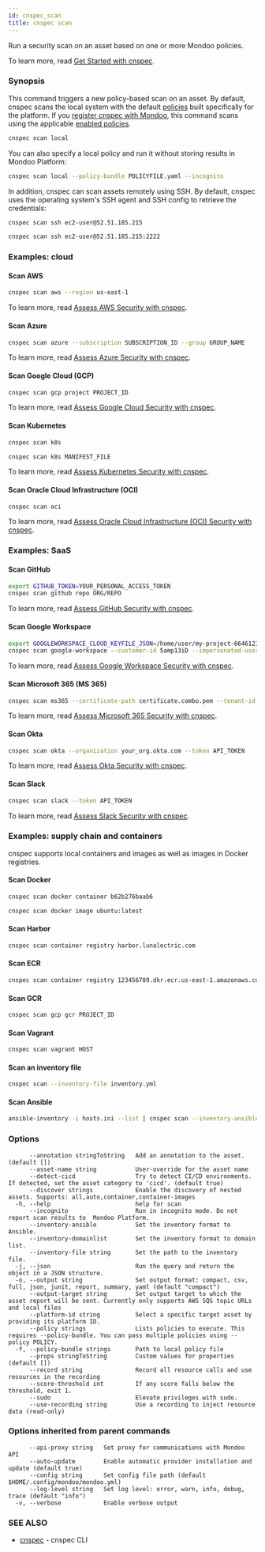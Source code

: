```yaml
---
id: cnspec_scan
title: cnspec scan
---
```


Run a security scan on an asset based on one or more Mondoo policies.

To learn more, read [Get Started with cnspec](/cnspec/).

### Synopsis

This command triggers a new policy-based scan on an asset. By default, cnspec scans the local system with the default [policies](/cnspec/cnspec-policies/) built specifically for the platform. If you [register cnspec with Mondoo](/cnspec/cnspec-adv-install/registration/), this command scans using the applicable [enabled policies](/platform/security/posture/policies/).

```bash
cnspec scan local
```

You can also specify a local policy and run it without storing results in Mondoo Platform:

```bash
cnspec scan local --policy-bundle POLICYFILE.yaml --incognito
```

In addition, cnspec can scan assets remotely using SSH. By default, cnspec uses the operating system's SSH agent and SSH config to retrieve the credentials:

```bash
cnspec scan ssh ec2-user@52.51.185.215
```

```bash
cnspec scan ssh ec2-user@52.51.185.215:2222
```

### Examples: cloud

#### Scan AWS

```bash
cnspec scan aws --region us-east-1
```

To learn more, read [Assess AWS Security with cnspec](/cnspec/cnspec-aws/).

#### Scan Azure

```bash
cnspec scan azure --subscription SUBSCRIPTION_ID --group GROUP_NAME
```

To learn more, read [Assess Azure Security with cnspec](/cnspec/cnspec-azure/).

#### Scan Google Cloud (GCP)

```bash
cnspec scan gcp project PROJECT_ID
```

To learn more, read [Assess Google Cloud Security with cnspec](/cnspec/cnspec-gcp/).

#### Scan Kubernetes

```bash
cnspec scan k8s
```

```bash
cnspec scan k8s MANIFEST_FILE
```

To learn more, read [Assess Kubernetes Security with cnspec](/cnspec/cnspec-k8s/).

#### Scan Oracle Cloud Infrastructure (OCI)

```bash
cnspec scan oci
```

To learn more, read [Assess Oracle Cloud Infrastructure (OCI) Security with cnspec](/cnspec/cnspec-oci/).

### Examples: SaaS

#### Scan GitHub

```bash
export GITHUB_TOKEN=YOUR_PERSONAL_ACCESS_TOKEN
cnspec scan github repo ORG/REPO
```

To learn more, read [Assess GitHub Security with cnspec](/cnspec/saas/github/).

#### Scan Google Workspace

```bash
export GOOGLEWORKSPACE_CLOUD_KEYFILE_JSON=/home/user/my-project-6646123456789.json
cnspec scan google-workspace --customer-id 5amp13iD --impersonated-user-email admin@domain.com
```

To learn more, read [Assess Google Workspace Security with cnspec](/cnspec/saas/google_workspace/).

#### Scan Microsoft 365 (MS 365)

```bash
cnspec scan ms365 --certificate-path certificate.combo.pem --tenant-id YOUR_TENANT_ID --client-id YOUR_CLIENT_ID
```

To learn more, read [Assess Microsoft 365 Security with cnspec](/cnspec/saas/ms365/).

#### Scan Okta

```bash
cnspec scan okta --organization your_org.okta.com --token API_TOKEN
```

To learn more, read [Assess Okta Security with cnspec](/cnspec/saas/okta/).

#### Scan Slack

```bash
cnspec scan slack --token API_TOKEN
```

To learn more, read [Assess Slack Security with cnspec](/cnspec/saas/slack/).

### Examples: supply chain and containers

cnspec supports local containers and images as well as images in Docker registries.

#### Scan Docker

```bash
cnspec scan docker container b62b276baab6
```

```bash
cnspec scan docker image ubuntu:latest
```

#### Scan Harbor

```bash
cnspec scan container registry harbor.lunalectric.com
```

#### Scan ECR

```bash
cnspec scan container registry 123456789.dkr.ecr.us-east-1.amazonaws.com/repository
```

#### Scan GCR

```bash
cnspec scan gcp gcr PROJECT_ID
```

#### Scan Vagrant

```bash
cnspec scan vagrant HOST
```

#### Scan an inventory file

```bash
cnspec scan --inventory-file inventory.yml
```

#### Scan Ansible

```bash
ansible-inventory -i hosts.ini --list | cnspec scan --inventory-ansible
```

### Options

```
      --annotation stringToString   Add an annotation to the asset. (default [])
      --asset-name string           User-override for the asset name
      --detect-cicd                 Try to detect CI/CD environments. If detected, set the asset category to 'cicd'. (default true)
      --discover strings            Enable the discovery of nested assets. Supports: all,auto,container,container-images
  -h, --help                        help for scan
      --incognito                   Run in incognito mode. Do not report scan results to  Mondoo Platform.
      --inventory-ansible           Set the inventory format to Ansible.
      --inventory-domainlist        Set the inventory format to domain list.
      --inventory-file string       Set the path to the inventory file.
  -j, --json                        Run the query and return the object in a JSON structure.
  -o, --output string               Set output format: compact, csv, full, json, junit, report, summary, yaml (default "compact")
      --output-target string        Set output target to which the asset report will be sent. Currently only supports AWS SQS topic URLs and local files
      --platform-id string          Select a specific target asset by providing its platform ID.
      --policy strings              Lists policies to execute. This requires --policy-bundle. You can pass multiple policies using --policy POLICY.
  -f, --policy-bundle strings       Path to local policy file
      --props stringToString        Custom values for properties (default [])
      --record string               Record all resource calls and use resources in the recording
      --score-threshold int         If any score falls below the threshold, exit 1.
      --sudo                        Elevate privileges with sudo.
      --use-recording string        Use a recording to inject resource data (read-only)
```

### Options inherited from parent commands

```
      --api-proxy string   Set proxy for communications with Mondoo API
      --auto-update        Enable automatic provider installation and update (default true)
      --config string      Set config file path (default $HOME/.config/mondoo/mondoo.yml)
      --log-level string   Set log level: error, warn, info, debug, trace (default "info")
  -v, --verbose            Enable verbose output
```

### SEE ALSO

- [cnspec](cnspec.md) - cnspec CLI
